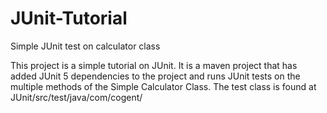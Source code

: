 # JUnit-Tutorial
Simple JUnit test on calculator class

This project is a simple tutorial on JUnit. It is a maven project that has added JUnit 5 dependencies to the project and runs JUnit tests on the multiple methods of the Simple Calculator Class. The test class is found at JUnit/src/test/java/com/cogent/
